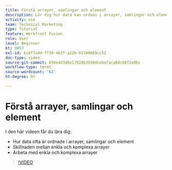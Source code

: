 ```yaml
---
title: Förstå arrayer, samlingar och element
description: Lär dig hur data kan ordnas i arrayer, samlingar och element och hur du arbetar med enkla och komplexa arrayer i [!DNL Adobe Workfront Fusion].
activity: use
team: Technical Marketing
type: Tutorial
feature: Workfront Fusion
role: User
level: Beginner
kt: 9057
exl-id: 6c8f7a4d-ff38-4b3f-a12b-91349669cc52
doc-type: video
source-git-commit: 650e4d346e1792863930dcebafacab4c88f2a8bc
workflow-type: tm+mt
source-wordcount: '62'
ht-degree: 0%

---
```


# Förstå arrayer, samlingar och element

I den här videon får du lära dig:

* Hur data ofta är ordnade i arrayer, samlingar och element
* Skillnaden mellan enkla och komplexa arrayer
* Arbeta med enkla och komplexa arrayer

>[!VIDEO](https://video.tv.adobe.com/v/335298/?quality=12&learn=on)
